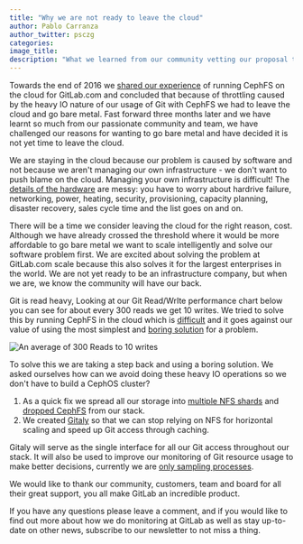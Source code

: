 ```yaml
---
title: "Why we are not ready to leave the cloud"
author: Pablo Carranza
author_twitter: psczg
categories:
image_title:
description: "What we learned from our community vetting our proposal to leave the cloud"
---
```


Towards the end of 2016 we [shared our experience](https://about.gitlab.com/2016/11/10/why-choose-bare-metal/) of running CephFS on the cloud for GitLab.com and concluded that because of throttling caused by the heavy IO nature of our usage of Git with CephFS we had to leave the cloud and go bare metal. Fast forward three months later and we have learnt so much from our passionate community and team, we have challenged our reasons for wanting to go bare metal and have decided it is not yet time to leave the cloud.

<!-- more -->

We are staying in the cloud because our problem is caused by software and not because we aren't managing our own infrastructure - we don't want to push blame on the cloud. Managing your own infrastructure is difficult! The [details of the hardware]( https://about.gitlab.com/2016/12/11/proposed-server-purchase-for-gitlab-com/) are messy: you have to worry about hardrive failure, networking, power, heating, security, provisioning, capacity planning, disaster recovery, sales cycle time and the list goes on and on.

There will be a time we consider leaving the cloud for the right reason, cost. Although we have already crossed the threshold where it would be more affordable to go bare metal we want to scale intelligently and solve our software problem first. We are excited about solving the problem at GitLab.com scale because this also solves it for the largest enterprises in the world. We are not yet ready to be an infrastructure company, but when we are, we know the community will have our back.

Git is read heavy, Looking at our Git Read/WrIte performance chart below you can see for about every 300 reads we get 10 writes. We tried to solve this by running CephFS in the cloud which is [difficult](https://gitlab.com/gitlab-com/infrastructure/issues?label_name%5B%5D=outage&label_name%5B%5D=ceph&scope=all&state=all) and it goes against our value of using the most simplest and [boring solution](https://about.gitlab.com/handbook/#values) for a problem.

![An average of 300 Reads to 10 writes](/images/blogimages/read-write-chart.png)

To solve this we are taking a step back and using a boring solution. We asked ourselves how can we avoid doing these heavy IO operations so we don't have to build a CephOS cluster? 

1. As a quick fix we spread all our storage into [multiple NFS shards](https://gitlab.com/gitlab-com/infrastructure/issues/711) and [dropped CephFS](https://gitlab.com/gitlab-com/infrastructure/issues/817) from our stack. 
2. We created [Gitaly](https://gitlab.com/gitlab-org/gitaly) so that we can stop relying on NFS for horizontal scaling and speed up Git access through caching.

Gitaly will serve as the single interface for all our Git access throughout our stack. It will also be used to improve our monitoring of Git resource usage to make better decisions, currently we are [only sampling processes](https://gitlab.com/gitlab-org/gitlab-monitor/blob/v0.0.25/lib/gitlab_monitor/git.rb#L87). 

We would like to thank our community, customers, team and board for all their great support, you all make GitLab an incredible product.

If you have any questions please leave a comment, and if you would like to find out more about how we do monitoring at GitLab as well as stay up-to-date on other news, subscribe to our newsletter to not miss a thing.